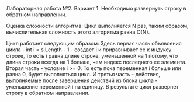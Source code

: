 Лабораторная работа №2. Вариант 1. Необходимо развернуть строку в обратном направлении.

Оценка сложности алгоритма: Цикл выполняется N раз, таким образом, вычислительная сложность этого алгоритма равна O(N).

Цикл работает следующим образом: 
Здесь первая часть объявления цикла - int i = s.Length - 1 - создает i и приравнивает ее к индуксу строке, то есть i равна длине строке, уменьшенной на 1 потому, что длина строки всегда на 1 больше, чем индекс последнего ее элемента. 
Вторая часть - условие i >= 0. То есть пока переменная i больше или равна 0, будет выполняться цикл.
И третья часть - действия, выполняемые после завершения действий из блока цикла - уменьшение переменной i на единицу.
В результате цикл развернет строку в обратном направлении.
